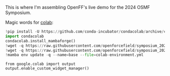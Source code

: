 This is where I'm assembling OpenFF's live demo for the 2024 OSMF Symposium.

Magic words for [colab](https://colab.research.google.com/github/openforcefield/symposium_2024_demo/blob/main/symposium_demo.ipynb):

```python
!pip install -U https://github.com/conda-incubator/condacolab/archive/cuda-version-12.tar.gz
import condacolab
condacolab.install_mambaforge()
!wget -q https://raw.githubusercontent.com/openforcefield/symposium_2024_demo/main/colab-environment.yml
!wget -q https://raw.githubusercontent.com/openforcefield/symposium_2024_demo/main/last_frame_lig.pdb
!mamba env update -q --name=base --file=colab-environment.yml
```

```
from google.colab import output
output.enable_custom_widget_manager()
```
